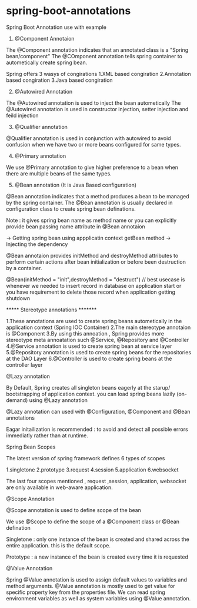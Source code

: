 # spring-boot-annotations
Spring Boot Annotation use with example


1) @Component Annotaion

The @Component annotation indicates that an annotated class is a "Spring bean/component"
The @COmponent annotation tells spring container to autometically create spring bean.

Spring offers 3 wasys of congirations
    1.XML based congiration
    2.Annotation based congiration
    3.Java based congiration

2) @Autowired Annotation

The @Autowired annotation is used to inject the bean autometically
The @Autowired annotation is used in constructor injection, setter injection and feild injection

3) @Qualifier annotation

@Qualifier annotation is used in conjunction with autowired to avoid confusion when we have two or more beans configured for same types.


4) @Primary annotation

We use @Primary annotation to give higher preference to a bean when there are multiple beans of the same types.

5) @Bean annotation  (It is Java Based configuration)

@Bean annotation indicates that a method produces a bean to be managed by the spring container.
The @Bean annotation is usually declared in configuration class to create spring bean definations.

Note : it gives spring bean name as method name or you can explicitly provide bean passing name attribute in @Bean annotaion

-> Getting spring bean using appplicatin context getBean method
-> Injecting the dependency

@Bean annotaion provides initMethod and destroyMethod attributes to perform certain actions after bean initialization or before been destruction by a container.

 @Bean(initMethod = "init",destroyMethod = "destruct") // best usecase is whenever we needed to insert record in database on application start
 or you have requirement to delete those record when application getting shutdown


***** Stereotype annotations *******

1.These annotations are used to create spring beans autometically in the application context (Spring IOC Container)
2.The main stereotype annotaion is @Component
3.By using this annoation , Spring provides more stereotype meta annoatation such @Service, @Repository and @Controller
4.@Service annotation is used to create spring bean at service layer
5.@Repository annotation is used to create spring beans for the repositories at the DAO Layer
6.@Controller is used to create spring beans at the controller  layer


@Lazy annotation

By Default, Spring creates all singleton beans eagerly at the starup/ bootstrapping of application context.
you can load spring beans lazily (on-demand) using @Lazy annotation

@Lazy annotation can used with @Configuration, @Component and @Bean annotations

Eagar initailization is recommended : to avoid and detect all possible errors immediatly rather than at runtime.

Spring Bean Scopes

The latest version of spring framework defines 6 types of scopes

1.singletone
2.prototype
3.request
4.session
5.application
6.websocket

The last four scopes mentioned , request ,session, application, websocket are only available in web-aware application.

@Scope Annotation

@Scope annotation is used to define scope of the bean

We use @Scope to define the scope of a @Component class or @Bean defination

Singletone : only one instance of the bean is created and shared across the entire application. this is the default scope.

Prototype : a new instance of the bean is created every time it is requested

@Value Annotation

Spring @Value annotation is used to assign default values to variables and method arguments.
@Value annotation is mostly used to get value for specific property key from the properties file.
We can read spring environment variables as well as system variables using @Value annotation.

